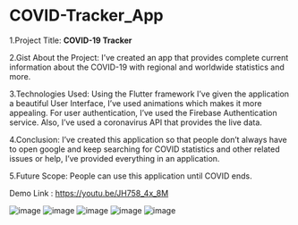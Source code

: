 # COVID-Tracker_App

1.Project Title: <b>COVID-19 Tracker</b>

2.Gist About the Project: I’ve created an app that provides complete current information about the COVID-19 with regional and worldwide statistics and more.

3.Technologies Used: Using the Flutter framework I’ve given the application a beautiful User Interface, I’ve used animations which makes it more appealing. For user authentication, I’ve used the Firebase Authentication service. Also, I’ve used a coronavirus API that provides the live data.

4.Conclusion: I’ve created this application so that people don’t always have to open google and keep searching for COVID statistics and other related issues or help, I’ve provided everything in an application.

5.Future Scope: People can use this application until COVID ends.

Demo Link : https://youtu.be/JH758_4x_8M

![image](https://user-images.githubusercontent.com/56602504/97829013-af133d80-1cee-11eb-861a-595288d80974.png)
![image](https://user-images.githubusercontent.com/56602504/97829125-0b765d00-1cef-11eb-8b56-55acade661f7.png)
![image](https://user-images.githubusercontent.com/56602504/97829163-26e16800-1cef-11eb-8587-e6e494052323.png)
![image](https://user-images.githubusercontent.com/56602504/97829035-be928680-1cee-11eb-85a5-5ba027556809.png)
![image](https://user-images.githubusercontent.com/56602504/97829074-d702a100-1cee-11eb-9315-79e1e6be3680.png)
